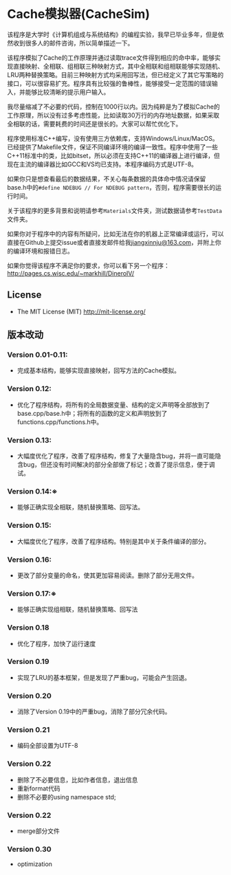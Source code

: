 # Cache模拟器(CacheSim)

该程序是大学时《计算机组成与系统结构》的编程实验，我早已毕业多年，但是依然收到很多人的邮件咨询，所以简单描述一下。

该程序模拟了Cache的工作原理并通过读取trace文件得到相应的命中率，能够实现直接映射、全相联、组相联三种映射方式，其中全相联和组相联能够实现随机、LRU两种替换策略。目前三种映射方式均采用回写法，但已经定义了其它写策略的接口，可以很容易扩充。程序具有比较强的鲁棒性，能够接受一定范围的错误输入，并能够比较清晰的提示用户输入。

我尽量缩减了不必要的代码，控制在1000行以内。因为纯粹是为了模拟Cache的工作原理，所以没有过多考虑性能，比如读取30万行的内存地址数据，如果采取全相联的话，需要耗费的时间还是很长的。大家可以帮忙优化下。

程序使用标准C++编写，没有使用三方依赖库，支持Windows/Linux/MacOS。已经提供了Makefile文件，保证不同编译环境的编译一致性。程序中使用了一些C++11标准中的类，比如bitset<T>，所以必须在支持C++11的编译器上进行编译，但现在主流的编译器比如GCC和VS均已支持。本程序编码方式是UTF-8。

如果你只是想查看最后的数据结果，不关心每条数据的具体命中情况请保留base.h中的`#define NDEBUG // For NDEBUG pattern`，否则，程序需要很长的运行时间。

关于该程序的更多背景和说明请参考`Materials`文件夹，测试数据请参考`TestData`文件夹。

如果你对于程序中的内容有所疑问，比如无法在你的机器上正常编译或运行，可以直接在Github上提交issue或者直接发邮件给我<jiangxinnju@163.com>，并附上你的编译环境和报错日志。

如果你觉得该程序不满足你的要求，你可以看下另一个程序：<http://pages.cs.wisc.edu/~markhill/DineroIV/>

## License

+ The MIT License (MIT) <http://mit-license.org/>

## 版本改动

### Version 0.01-0.11:

* 完成基本结构，能够实现直接映射，回写方法的Cache模拟。

### Version 0.12:

* 优化了程序结构，将所有的全局数据变量、结构的定义声明等全部放到了base.cpp/base.h中；将所有的函数的定义和声明放到了functions.cpp/functions.h中。

### Version 0.13:

* 大幅度优化了程序，改善了程序结构，修复了大量隐含bug，并将一直可能隐含bug，但还没有时间解决的部分全部做了标记；改善了提示信息，便于调试。

### Version 0.14:※

* 能够正确实现全相联，随机替换策略、回写法。

### Version 0.15:

* 大幅度优化了程序，改善了程序结构。特别是其中关于条件编译的部分。

### Version 0.16:

* 更改了部分变量的命名，使其更加容易阅读。删除了部分无用文件。

### Version 0.17:※

* 能够正确实现组相联，随机替换策略、回写法

### Version 0.18

* 优化了程序，加快了运行速度

### Version 0.19

* 实现了LRU的基本框架，但是发现了严重bug，可能会产生回退。

### Version 0.20

* 消除了Version 0.19中的严重bug，消除了部分冗余代码。

### Version 0.21

* 编码全部设置为UTF-8

### Version 0.22

* 删除了不必要信息，比如作者信息，退出信息
* 重新format代码
* 删除不必要的using namespace std;

### Version 0.22

* merge部分文件

### Version 0.30

* optimization

